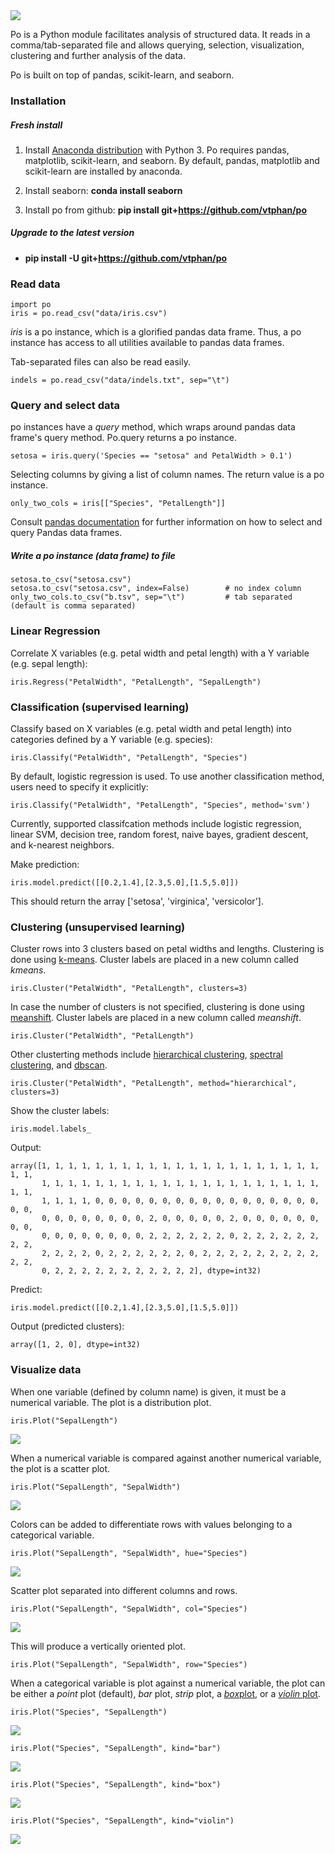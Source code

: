 <img src="images/po.png">

Po is a Python module facilitates analysis of structured data.  It reads in a comma/tab-separated file and allows querying, selection, visualization, clustering and further analysis of the data.

Po is built on top of pandas, scikit-learn, and seaborn.

### Installation

##### Fresh install

1. Install [Anaconda distribution](http://continuum.io/downloads) with Python 3.  Po requires pandas, matplotlib, scikit-learn, and seaborn.  By default, pandas, matplotlib and scikit-learn are installed by anaconda.

2. Install seaborn:  **conda install seaborn**

3. Install po from github:  **pip install git+https://github.com/vtphan/po**

##### Upgrade to the latest version

+ **pip install -U git+https://github.com/vtphan/po**

### Read data

```
import po
iris = po.read_csv("data/iris.csv")
```

*iris* is a po instance, which is a glorified pandas data frame.  Thus, a po instance has access to all utilities available to pandas data frames.

Tab-separated files can also be read easily.
```
indels = po.read_csv("data/indels.txt", sep="\t")
```

### Query and select data

po instances have a *query* method, which wraps around pandas data frame's query method.  Po.query returns a po instance.

```
setosa = iris.query('Species == "setosa" and PetalWidth > 0.1')
```

Selecting columns by giving a list of column names. The return value is a po instance.

```
only_two_cols = iris[["Species", "PetalLength"]]
```

Consult [pandas documentation](http://pandas.pydata.org/pandas-docs/stable/indexing.html) for further information on how to select and query Pandas data frames.

##### Write a po instance (data frame) to file

```
setosa.to_csv("setosa.csv")
setosa.to_csv("setosa.csv", index=False)        # no index column
only_two_cols.to_csv("b.tsv", sep="\t")         # tab separated (default is comma separated)
```

### Linear Regression
Correlate X variables (e.g. petal width and petal length) with a Y variable (e.g. sepal length):

```
iris.Regress("PetalWidth", "PetalLength", "SepalLength")
```

### Classification (supervised learning)
Classify based on X variables (e.g. petal width and petal length) into categories defined by a Y variable (e.g. species):

```
iris.Classify("PetalWidth", "PetalLength", "Species")
```

By default, logistic regression is used.  To use another classification method, users need to specify it explicitly:

```
iris.Classify("PetalWidth", "PetalLength", "Species", method='svm')
```

Currently, supported classifcation methods include logistic regression, linear SVM, decision tree, random forest, naive bayes, gradient descent, and k-nearest neighbors.

Make prediction:
```
iris.model.predict([[0.2,1.4],[2.3,5.0],[1.5,5.0]])
```
This should return the array ['setosa', 'virginica', 'versicolor'].

### Clustering (unsupervised learning)
Cluster rows into 3 clusters based on petal widths and lengths.  Clustering is done using [k-means](http://scikit-learn.org/stable/modules/clustering.html#k-means).  Cluster labels are placed in a new column called *_kmeans_*.

```
iris.Cluster("PetalWidth", "PetalLength", clusters=3)
```

In case the number of clusters is not specified, clustering is done using [meanshift](http://scikit-learn.org/stable/modules/clustering.html#mean-shift).  Cluster labels are placed in a new column called *_meanshift_*.

```
iris.Cluster("PetalWidth", "PetalLength")
```

Other clusterting methods include [hierarchical clustering](http://scikit-learn.org/stable/modules/clustering.html#hierarchical-clustering), [spectral clustering](http://scikit-learn.org/stable/modules/clustering.html#spectral-clustering), and [dbscan](http://scikit-learn.org/stable/modules/clustering.html#dbscan).

```
iris.Cluster("PetalWidth", "PetalLength", method="hierarchical", clusters=3)
```

Show the cluster labels:
```
iris.model.labels_
```
Output:
```
array([1, 1, 1, 1, 1, 1, 1, 1, 1, 1, 1, 1, 1, 1, 1, 1, 1, 1, 1, 1, 1, 1, 1,
       1, 1, 1, 1, 1, 1, 1, 1, 1, 1, 1, 1, 1, 1, 1, 1, 1, 1, 1, 1, 1, 1, 1,
       1, 1, 1, 1, 0, 0, 0, 0, 0, 0, 0, 0, 0, 0, 0, 0, 0, 0, 0, 0, 0, 0, 0,
       0, 0, 0, 0, 0, 0, 0, 0, 2, 0, 0, 0, 0, 0, 2, 0, 0, 0, 0, 0, 0, 0, 0,
       0, 0, 0, 0, 0, 0, 0, 0, 2, 2, 2, 2, 2, 2, 0, 2, 2, 2, 2, 2, 2, 2, 2,
       2, 2, 2, 2, 0, 2, 2, 2, 2, 2, 2, 0, 2, 2, 2, 2, 2, 2, 2, 2, 2, 2, 2,
       0, 2, 2, 2, 2, 2, 2, 2, 2, 2, 2, 2], dtype=int32)
```

Predict:
```
iris.model.predict([[0.2,1.4],[2.3,5.0],[1.5,5.0]])
```

Output (predicted clusters):
```
array([1, 2, 0], dtype=int32)
```

### Visualize data

When one variable (defined by column name) is given, it must be a numerical variable.  The plot is a distribution plot.

```
iris.Plot("SepalLength")
```
<img src="images/1.png">

When a numerical variable is compared against another numerical variable, the plot is a scatter plot.

```
iris.Plot("SepalLength", "SepalWidth")
```
<img src="images/2.png">

Colors can be added to differentiate rows with values belonging to a categorical variable.

```
iris.Plot("SepalLength", "SepalWidth", hue="Species")
```
<img src="images/3.png">

Scatter plot separated into different columns and rows.
```
iris.Plot("SepalLength", "SepalWidth", col="Species")
```
<img src="images/4.png">

This will produce a vertically oriented plot.
```
iris.Plot("SepalLength", "SepalWidth", row="Species")
```

When a categorical variable is plot against a numerical variable, the plot can be either a *point* plot (default), *bar* plot, *strip* plot, a [*box*plot](https://en.wikipedia.org/wiki/Box_plot), or a [*violin* plot](https://en.wikipedia.org/wiki/Violin_plot).

```
iris.Plot("Species", "SepalLength")
```
<img src="images/5.png">

```
iris.Plot("Species", "SepalLength", kind="bar")
```
<img src="images/6.png">

```
iris.Plot("Species", "SepalLength", kind="box")
```
<img src="images/7.png">

```
iris.Plot("Species", "SepalLength", kind="violin")
```
<img src="images/8.png">





